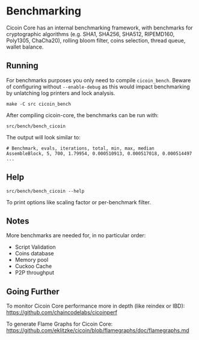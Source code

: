 Benchmarking
============

Cicoin Core has an internal benchmarking framework, with benchmarks
for cryptographic algorithms (e.g. SHA1, SHA256, SHA512, RIPEMD160, Poly1305, ChaCha20), rolling bloom filter, coins selection,
thread queue, wallet balance.

Running
---------------------

For benchmarks purposes you only need to compile `cicoin_bench`. Beware of configuring without `--enable-debug` as this would impact
benchmarking by unlatching log printers and lock analysis.

    make -C src cicoin_bench

After compiling cicoin-core, the benchmarks can be run with:

    src/bench/bench_cicoin

The output will look similar to:
```
# Benchmark, evals, iterations, total, min, max, median
AssembleBlock, 5, 700, 1.79954, 0.000510913, 0.000517018, 0.000514497
...
```

Help
---------------------

    src/bench/bench_cicoin --help

To print options like scaling factor or per-benchmark filter.

Notes
---------------------
More benchmarks are needed for, in no particular order:
- Script Validation
- Coins database
- Memory pool
- Cuckoo Cache
- P2P throughput

Going Further
--------------------

To monitor Cicoin Core performance more in depth (like reindex or IBD): https://github.com/chaincodelabs/cicoinperf

To generate Flame Graphs for Cicoin Core: https://github.com/eklitzke/cicoin/blob/flamegraphs/doc/flamegraphs.md
